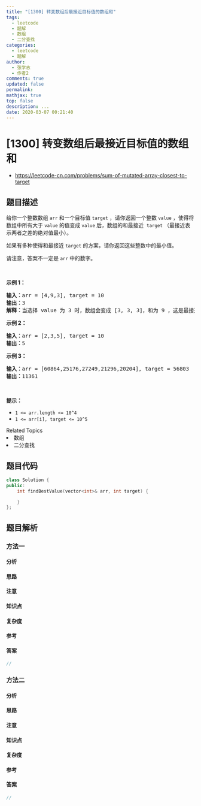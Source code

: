 ```yaml
---
title: "[1300] 转变数组后最接近目标值的数组和"
tags:
  - leetcode
  - 题解
  - 数组
  - 二分查找
categories:
  - leetcode
  - 题解
author:
  - 张学志
  - 作者2
comments: true
updated: false
permalink:
mathjax: true
top: false
description: ...
date: 2020-03-07 00:21:40
---
```



# [1300] 转变数组后最接近目标值的数组和
* https://leetcode-cn.com/problems/sum-of-mutated-array-closest-to-target


## 题目描述

<p>给你一个整数数组&nbsp;<code>arr</code> 和一个目标值&nbsp;<code>target</code> ，请你返回一个整数&nbsp;<code>value</code>&nbsp;，使得将数组中所有大于&nbsp;<code>value</code> 的值变成&nbsp;<code>value</code> 后，数组的和最接近&nbsp; <code>target</code>&nbsp;（最接近表示两者之差的绝对值最小）。</p>

<p>如果有多种使得和最接近&nbsp;<code>target</code>&nbsp;的方案，请你返回这些整数中的最小值。</p>

<p>请注意，答案不一定是&nbsp;<code>arr</code> 中的数字。</p>

<p>&nbsp;</p>

<p><strong>示例 1：</strong></p>

<pre><strong>输入：</strong>arr = [4,9,3], target = 10
<strong>输出：</strong>3
<strong>解释：</strong>当选择 value 为 3 时，数组会变成 [3, 3, 3]，和为 9 ，这是最接近 target 的方案。
</pre>

<p><strong>示例 2：</strong></p>

<pre><strong>输入：</strong>arr = [2,3,5], target = 10
<strong>输出：</strong>5
</pre>

<p><strong>示例 3：</strong></p>

<pre><strong>输入：</strong>arr = [60864,25176,27249,21296,20204], target = 56803
<strong>输出：</strong>11361
</pre>

<p>&nbsp;</p>

<p><strong>提示：</strong></p>

<ul>
	<li><code>1 &lt;= arr.length &lt;= 10^4</code></li>
	<li><code>1 &lt;= arr[i], target &lt;= 10^5</code></li>
</ul>
<div><div>Related Topics</div><div><li>数组</li><li>二分查找</li></div></div>


## 题目代码

```cpp
class Solution {
public:
    int findBestValue(vector<int>& arr, int target) {

    }
};
```


## 题目解析


### 方法一

#### 分析

#### 思路

#### 注意

#### 知识点

#### 复杂度

#### 参考

#### 答案

```cpp
//
```


### 方法二

#### 分析

#### 思路

#### 注意

#### 知识点

#### 复杂度

#### 参考

#### 答案

```cpp
//
```



